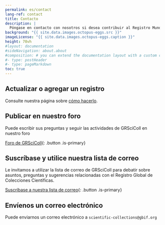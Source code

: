 ```yaml
---
permalink: es/contact
lang-ref: contact
title: Contacto
description: |
  Póngase en contacto con nosotros si desea contribuir al Registro Mundial de Colecciones Científicas, encuentra algún problema o tiene alguna pregunta.
background: "{{ site.data.images.octopus-eggs.src }}"
imageLicense: "{{ site.data.images.octopus-eggs.caption }}"
height: 70vh
#layout: documentation
#sideNavigation: about.about
#composition: # you can extend the documentation layout with a custom composition
#- type: postHeader
#- type: pageMarkdown
toc: true
---
```


## Actualizar o agregar un registro

Consulte nuestra página sobre [cómo hacerlo](/how-to).

## Publicar en nuestro foro

Puede escribir sus preguntas y seguir las actividades de GRSciColl en nuestro foro

[Foro de GRSciColl](https://discourse.gbif.org/c/grscicoll){: .button .is-primary}
## Suscríbase y utilice nuestra lista de correo

Le invitamos a utilizar la lista de correo de GRSciColl para debatir sobre asuntos, preguntas y sugerencias relacionadas con el Registro Global de Colecciones Científicas.

[Suscríbase a nuestra lista de correo](https://lists.gbif.org/mailman/listinfo/scientific-collections){: .button .is-primary}

## Envíenos un correo electrónico

Puede enviarnos un correo electrónico a `scientific-collections@gbif.org`
